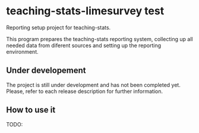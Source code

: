 # teaching-stats-limesurvey test
Reporting setup project for teaching-stats.

This program prepares the teaching-stats reporting system, collecting up all needed data from diferent sources and setting up the reporting environment.

## Under developement
The project is still under development and has not been completed yet. Please, refer to each release description for further information.

## How to use it
TODO:
